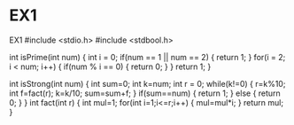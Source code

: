 # EX1
EX1
#include <stdio.h>
#include <stdbool.h>

int isPrime(int  num)
{
    int i = 0;
    if(num == 1 || num == 2)
    {
        return 1;
    }
    for(i = 2; i < num; i++)
    {
        if(num % i == 0)
        {
            return 0;
        }
    }
    return 1;
}

int isStrong(int num)
{
    int sum=0;
    int k=num;
    int r = 0;
    while(k!=0)
    {
        r=k%10;
        int f=fact(r);
        k=k/10;
        sum=sum+f;
    }
    if(sum==num)
    {
        return 1;
    }
    else
    {
        return 0;
    }
}
int fact(int r)
{
    int mul=1;
    for(int i=1;i<=r;i++)
    {
        mul=mul*i;
    }
    return mul;
}

